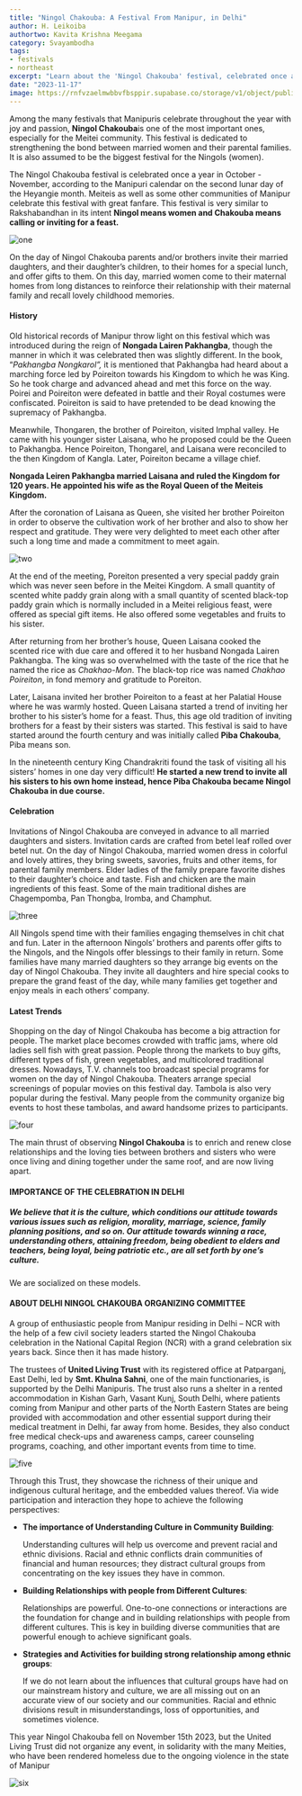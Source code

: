 ```yaml
---
title: "Ningol Chakouba: A Festival From Manipur, in Delhi" 
author: H. Leikoiba
authortwo: Kavita Krishna Meegama
category: Svayambodha
tags: 
- festivals
- northeast
excerpt: "Learn about the 'Ningol Chakouba' festival, celebrated once a year in October/November,  on the  second  lunar day of the Heyangie month as per the Manipuri calendar."
date: "2023-11-17"
image: https://rnfvzaelmwbbvfbsppir.supabase.co/storage/v1/object/public/brhatwebsite/05dhiti/ningolchakouba/ningolchakouba.webp
---
```


Among the many festivals that Manipuris celebrate throughout the year with joy and passion, **Ningol Chakouba**is one of the most important ones, especially for the Meitei community. This festival is dedicated to strengthening the bond between married women and their parental families. It is also assumed to be the biggest festival for the Ningols (women). 

The Ningol Chakouba festival is celebrated once a year in October - November, according to the Manipuri calendar on the second lunar day of the Heyangie month. Meiteis as well as some other communities of Manipur celebrate this festival with great fanfare. This festival is very similar to Rakshabandhan in its intent **Ningol means women and Chakouba means calling or inviting for a feast.**

<img class="imageclass2" src="https://rnfvzaelmwbbvfbsppir.supabase.co/storage/v1/object/public/brhatwebsite/05dhiti/ningolchakouba/ningolchakouba1.webp" alt="one"/>

On the day of Ningol Chakouba parents and/or brothers invite their married daughters, and their daughter’s children, to their homes for a special lunch, and offer gifts to them. On this day, married women come to their maternal homes from long distances to reinforce their relationship with their maternal family and recall lovely childhood memories. 


#### History 

Old historical records of Manipur throw light on this festival which was introduced during the reign of **Nongada Lairen Pakhangba**, though the manner in which it was celebrated then was slightly different. In the book, “_Pakhangba Nongkarol”,_ it is mentioned that Pakhangba had heard about a marching force led by Poireiton towards his Kingdom to which he was King. So he took charge and advanced ahead and met this force on the way. Poirei and Poireiton were defeated in battle and their Royal costumes were confiscated. Poireiton is said to have pretended to be dead knowing the supremacy of Pakhangba.

Meanwhile, Thongaren, the brother of Poireiton, visited Imphal valley. He came with his younger sister Laisana, who he proposed could be the Queen to Pakhangba. Hence Poireiton, Thongarel, and Laisana were reconciled to the then Kingdom of Kangla. Later, Poireiton became  a village chief. 

**Nongada Leiren Pakhangba married Laisana and ruled the Kingdom for 120 years. He appointed his wife as the Royal Queen of the Meiteis Kingdom.**

After the coronation of Laisana as Queen, she visited her brother Poireiton in order to observe the cultivation work of her brother and also to show her respect and gratitude. They were very delighted to meet each other after such a long time and made a commitment to meet again. 
    
<img class="imageclass" src="https://rnfvzaelmwbbvfbsppir.supabase.co/storage/v1/object/public/brhatwebsite/05dhiti/ningolchakouba/ningolchakouba2.webp" alt="two"/>

At the end of the meeting, Poreiton presented a very special paddy grain which was never seen before in the Meitei Kingdom. A small quantity of scented white paddy grain along with a small quantity of scented black-top paddy grain which is normally included in a Meitei religious feast, were offered as special gift items. He also offered some vegetables and fruits to his sister. 

After returning from her brother’s house, Queen Laisana cooked the scented rice with due care and offered it to her husband Nongada Lairen Pakhangba. The king was so overwhelmed with the taste of the rice that he named the rice as _Chakhao-Mon_. The black-top rice was named _Chakhao Poireiton_, in fond memory and gratitude to Poreiton.

Later, Laisana invited her brother Poireiton to a feast at her Palatial House where he was warmly hosted. Queen Laisana started a trend of inviting her brother to his sister’s home for a feast. Thus, this age old tradition of inviting brothers for a feast by their sisters was started. This festival is said to have started around the fourth century and was initially called **Piba Chakouba**, Piba means son.

In the nineteenth century King Chandrakriti found the task of visiting all his sisters’ homes in one day very difficult! **He started a new trend to invite all his sisters to his own home instead, hence Piba Chakouba became Ningol Chakouba in due course.**

#### Celebration 

Invitations of Ningol Chakouba are conveyed in advance to all married daughters and sisters. Invitation cards are crafted from betel leaf rolled over betel nut. On the day of Ningol Chakouba, married women dress in colorful and lovely attires, they bring sweets, savories, fruits and other items, for parental family members. Elder ladies of the family prepare favorite dishes to their daughter’s choice and taste. Fish and chicken are the main ingredients of this feast. Some of the main traditional dishes are Chagempomba, Pan Thongba, Iromba, and Champhut.

<img class="imageclass2" src="https://rnfvzaelmwbbvfbsppir.supabase.co/storage/v1/object/public/brhatwebsite/05dhiti/ningolchakouba/ningolchakouba3.webp" alt="three"/>

All Ningols spend time with their families engaging themselves in chit chat and fun. Later in the afternoon Ningols’ brothers and parents offer gifts to the Ningols, and the Ningols offer blessings to their family in return. Some families  have many married daughters so they arrange big events on the day of Ningol Chakouba. They invite all daughters and hire special cooks to prepare the grand feast of the day, while many families get together and enjoy meals in each others’ company. 

#### Latest Trends 

Shopping on the day of Ningol Chakouba has become a big attraction for people. The market place becomes crowded with traffic jams, where old ladies sell fish with great passion. People throng the markets to buy gifts, different types of fish, green vegetables, and multicolored traditional dresses. Nowadays, T.V. channels too broadcast special programs for women on the day of Ningol Chakouba. Theaters arrange special screenings of popular movies on this festival day. Tambola is also very popular during the festival. Many people from the community organize big events to host these tambolas, and award handsome prizes to participants. 

<img class="imageclass2" src="https://rnfvzaelmwbbvfbsppir.supabase.co/storage/v1/object/public/brhatwebsite/05dhiti/ningolchakouba/ningolchakouba4.webp" alt="four"/>

The main thrust of observing **Ningol Chakouba** is to enrich and renew close relationships and the loving ties between brothers and sisters who were once living and dining together under the same roof, and are now living apart.


#### IMPORTANCE OF THE CELEBRATION IN DELHI 


##### We believe that it is the culture, which conditions our attitude towards various issues such as religion, morality, marriage, science, family planning positions, and so on. Our attitude towards winning a race, understanding others, attaining freedom, being obedient to elders and teachers, being loyal, being patriotic etc., are all set forth by one’s culture. 

We are socialized on these models. 


#### ABOUT DELHI NINGOL CHAKOUBA ORGANIZING COMMITTEE 

A group of enthusiastic people from Manipur residing in Delhi – NCR with the help of a few civil society leaders started the Ningol Chakouba celebration in the National Capital Region (NCR) with a grand celebration six years back. Since then it has made history. 

The trustees of **United Living Trust** with its registered office at Patparganj, East Delhi, led by **Smt. Khulna Sahni**, one of the main functionaries, is supported by the Delhi Manipuris. The trust also runs a shelter in a rented accommodation in Kishan Garh, Vasant Kunj, South Delhi, where patients coming from Manipur and other parts of the North Eastern States are being provided with accommodation and other essential support during their medical treatment in Delhi, far away from home. Besides, they also conduct free medical check-ups and awareness camps, career counseling programs, coaching, and other important events from time to time.

<img class="imageclass2" src="https://rnfvzaelmwbbvfbsppir.supabase.co/storage/v1/object/public/brhatwebsite/05dhiti/ningolchakouba/ningolchakouba5.webp" alt="five"/>

Through this Trust, they showcase the richness of their unique and indigenous cultural heritage, and the embedded  values thereof. Via wide participation and interaction they hope to achieve the following perspectives: 

*  **The importance of Understanding Culture in Community Building**:  

    Understanding cultures will help us overcome and prevent racial and ethnic divisions. Racial and ethnic conflicts drain communities of financial and human resources; they distract cultural groups from concentrating on the key issues they have in common. 

*  **Building Relationships with people from Different Cultures**:

    Relationships are powerful. One-to-one connections or interactions are the foundation for change and in building relationships with people from different cultures. This is key in building diverse communities that are powerful enough to achieve significant goals. 

*  **Strategies and Activities for building strong relationship among ethnic groups**:  

    If we do not learn about the influences that cultural groups have had on our mainstream history and culture, we are all missing out on an accurate view of our society and our communities. Racial and ethnic divisions result in misunderstandings, loss of opportunities, and sometimes violence. 

This year Ningol Chakouba fell on November 15th 2023, but the United Living Trust did not organize any event, in solidarity with the many Meities, who have been rendered homeless due to the ongoing violence in the state of Manipur 

<img class="imageclass" src="https://rnfvzaelmwbbvfbsppir.supabase.co/storage/v1/object/public/brhatwebsite/05dhiti/ningolchakouba/ningolchakouba6.webp" alt="six"/>

<style lang="sass">

.imageclass
	object-fit: contain
	weight: 200px
	height: 400px

</style>
